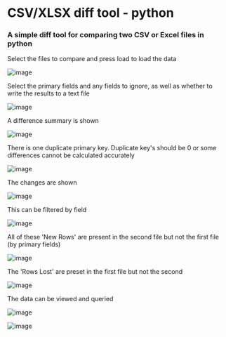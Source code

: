 # CSV/XLSX diff tool - python
### A simple diff tool for comparing two CSV or Excel files in python

Select the files to compare and press load to load the data

![image](https://user-images.githubusercontent.com/57625180/164936735-2aacc0ef-ab04-4995-911d-b11205675c84.png)

Select the primary fields and any fields to ignore, as well as whether to write the results to a text file

![image](https://user-images.githubusercontent.com/57625180/164936965-f69ce857-8d12-4109-8e8d-d4e8aa97c962.png)

A difference summary is shown

![image](https://user-images.githubusercontent.com/57625180/164937132-c4aa76f4-b2e1-4a9d-8731-be2775b9da4a.png)

There is one duplicate primary key. Duplicate key's should be 0 or some differences cannot be calculated accurately

![image](https://user-images.githubusercontent.com/57625180/164937258-9d397605-b163-4b26-8b57-cb3c795cef21.png)

The changes are shown

![image](https://user-images.githubusercontent.com/57625180/164937471-690bbb17-5a08-42b4-ad0c-6363299364e5.png)

This can be filtered by field

![image](https://user-images.githubusercontent.com/57625180/164937803-19fb4060-0b66-4c42-806b-9795aa59035d.png)

All of these 'New Rows' are present in the second file but not the first file (by primary fields)

![image](https://user-images.githubusercontent.com/57625180/164937991-9e63194e-243e-4435-9da8-7b9b7181ea6e.png)

The 'Rows Lost' are preset in the first file but not the second

![image](https://user-images.githubusercontent.com/57625180/164938166-a8969938-ec89-4571-b0f8-2e6e461be8fe.png)

The data can be viewed and queried

![image](https://user-images.githubusercontent.com/57625180/164940308-c1857fe5-4a0b-40e6-bf26-984af6e05fdb.png)

![image](https://user-images.githubusercontent.com/57625180/164938688-48768118-4ccb-4f5c-bd4b-38c905976373.png)

